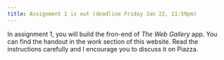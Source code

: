 ```yaml
---
title: Assignment 1 is out (deadline Friday Jan 22, 11:59pm)
---
```


In assignment 1, you will build the fron-end of *The Web Gallery* app. You can find the handout in the *work* section of this website. Read the instructions carefully and I encourage you to discuss it on Piazza. 